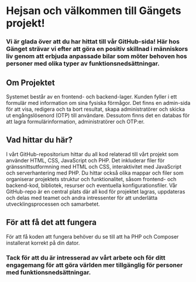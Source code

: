 # Hejsan och välkommen till Gängets projekt!  

 

### Vi är glada över att du har hittat till vår GitHub-sida! Här hos Gänget strävar vi efter att göra en positiv skillnad i människors liv genom att erbjuda anpassade bilar som möter behoven hos personer med olika typer av funktionsnedsättningar. 

 

## Om Projektet 

Systemet består av en frontend- och backend-lager. Kunden fyller i ett formulär med information om sina fysiska förmågor. Det finns en admin-sida för att visa, redigera och ta bort resultat, skapa administratörer och skicka ut engångslösenord (OTP) till användare. Dessutom finns det en databas för att lagra formulärinformation, administratörer och OTP:er. 

 

## Vad hittar du här? 

I vårt GitHub-repositorium hittar du all kod relaterad till vårt projekt som använder HTML, CSS, JavaScript och PHP. Det inkluderar filer för gränssnittsutformning med HTML och CSS, interaktivitet med JavaScript och serverhantering med PHP. Du hittar också olika mappar och filer som organiserar projektets struktur och funktionalitet, såsom frontend- och backend-kod, bibliotek, resurser och eventuella konfigurationsfiler. Vår GitHub-repo är en central plats där all kod för projektet lagras, uppdateras och delas med teamet och andra intressenter för att underlätta utvecklingsprocessen och samarbetet. 

 

## För att få det att fungera 

För att få koden att fungera behöver du se till att ha PHP och Composer installerat korrekt på din dator.  

 

 

### Tack för att du är intresserad av vårt arbete och för ditt engagemang för att göra världen mer tillgänglig för personer med funktionsnedsättningar.  